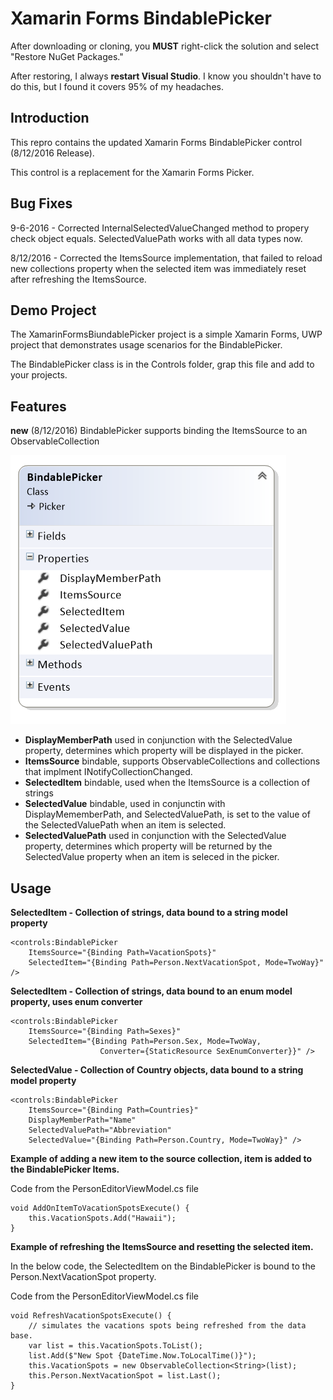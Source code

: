 # Xamarin Forms BindablePicker

After downloading or cloning, you **MUST** right-click the solution and select "Restore NuGet Packages."

After restoring, I always **restart Visual Studio**. I know you shouldn't have to do this, but I found it covers 95% of my headaches.

## Introduction
This repro contains the updated Xamarin Forms BindablePicker control (8/12/2016 Release).

This control is a replacement for the Xamarin Forms Picker.

## Bug Fixes

9-6-2016 - Corrected InternalSelectedValueChanged method to propery check object equals. SelectedValuePath works with all data types now.

8/12/2016 - Corrected the ItemsSource implementation, that failed to reload new collections property when the selected item was immediately reset after refreshing the ItemsSource.

## Demo Project
The XamarinFormsBiundablePicker project is a simple Xamarin Forms, UWP project that demonstrates usage scenarios for the BindablePicker.

The BindablePicker class is in the Controls folder, grap this file and add to your projects.

## Features

**new**  (8/12/2016) BindablePicker supports binding the ItemsSource to an ObservableCollection

![Classfile](Art/classfile.png)

- **DisplayMemberPath** used in conjunction with the SelectedValue property, determines which property will be displayed in the picker.
- **ItemsSource** bindable, supports ObservableCollections and collections that implment INotifyCollectionChanged.
- **SelectedItem** bindable, used when the ItemsSource is a collection of strings
- **SelectedValue** bindable, used in conjunctin with DisplayMememberPath, and SelectedValuePath, is set to the value of the SelectedValuePath when an item is selected.
- **SelectedValuePath** used in conjunction with the SelectedValue property, determines which property will be returned by the SelectedValue property when an item is seleced in the picker.

## Usage

**SelectedItem - Collection of strings, data bound to a string model property**

```
<controls:BindablePicker
    ItemsSource="{Binding Path=VacationSpots}"
    SelectedItem="{Binding Path=Person.NextVacationSpot, Mode=TwoWay}" />
```

**SelectedItem - Collection of strings, data bound to an enum model property, uses enum converter**

```
<controls:BindablePicker
    ItemsSource="{Binding Path=Sexes}"
    SelectedItem="{Binding Path=Person.Sex, Mode=TwoWay, 
                    Converter={StaticResource SexEnumConverter}}" />
```

**SelectedValue - Collection of Country objects, data bound to a string model property**

```
<controls:BindablePicker
    ItemsSource="{Binding Path=Countries}"
    DisplayMemberPath="Name"
    SelectedValuePath="Abbreviation"
    SelectedValue="{Binding Path=Person.Country, Mode=TwoWay}" />
```

**Example of adding a new item to the source collection, item is added to the BindablePicker Items.**

Code from the PersonEditorViewModel.cs file

```
void AddOnItemToVacationSpotsExecute() {
    this.VacationSpots.Add("Hawaii");
}
```

**Example of refreshing the ItemsSource and resetting the selected item.**

In the below code, the SelectedItem on the BindablePicker is bound to the Person.NextVacationSpot property.

Code from the PersonEditorViewModel.cs file

```
void RefreshVacationSpotsExecute() {
    // simulates the vacations spots being refreshed from the data base.
    var list = this.VacationSpots.ToList();
    list.Add($"New Spot {DateTime.Now.ToLocalTime()}");
    this.VacationSpots = new ObservableCollection<String>(list);
    this.Person.NextVacationSpot = list.Last();
}
```

